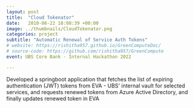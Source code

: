 ```yaml
---
layout: post
title:  "Cloud Tokenator"
date:   2010-06-22 18:08:39 +00:00
image: ../thumbnails/CloudTokenator.png
categories: project
subtitle: "Automatic Renewal of Service Auth Tokens"
# website: https://rishitha957.github.io/GreenComputeDoc/
# source-code: https://github.com/rishitha957/GreenCompute
event: UBS Core Bank - Internal Hackathon 2022

---
```

Developed a springboot application that fetches the list of expiring authentication (JWT) tokens from EVA - UBS' internal vault for selected services, and requests renewed tokens from Azure Active Directory, and finally updates renewed token in EVA